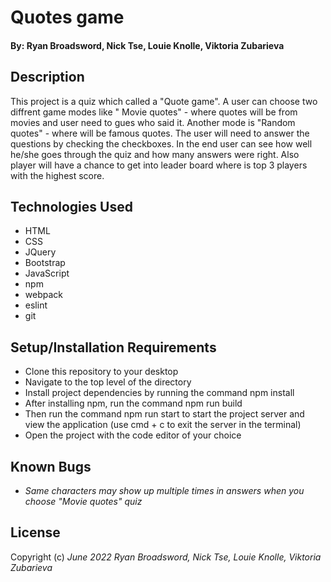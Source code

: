 # Quotes game

#### By: Ryan Broadsword, Nick Tse, Louie Knolle, Viktoria Zubarieva

## Description

This project is a quiz which called a "Quote game". A user can choose two diffrent game modes like " Movie quotes" - where quotes will be from movies and user need to gues who said it. Another mode is "Random quotes" - where will be famous quotes. The user will need to answer the questions by checking the checkboxes. In the end user can see how well he/she goes through the quiz and how many answers were right. Also player will have a chance to get into leader board where is top 3 players with the highest score.

## Technologies Used

- HTML
- CSS
- JQuery
- Bootstrap
- JavaScript
- npm
- webpack
- eslint
- git

## Setup/Installation Requirements

- Clone this repository to your desktop
- Navigate to the top level of the directory
- Install project dependencies by running the command npm install
- After installing npm, run the command npm run build
- Then run the command npm run start to start the project server and view the application (use cmd + c to exit the server in the terminal)
- Open the project with the code editor of your choice


## Known Bugs

- _Same characters may show up multiple times in answers when you choose "Movie quotes" quiz_


## License

Copyright (c) _June 2022_ _Ryan Broadsword, Nick Tse, Louie Knolle, Viktoria Zubarieva_
